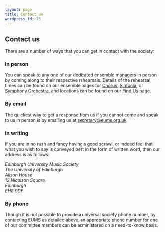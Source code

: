 ```yaml
---
layout: page
title: Contact us
wordpress_id: 75
---
```


## Contact us

There are a number of ways that you can get in contact with the society:

### In person

You can speak to any one of our dedicated ensemble managers in person by coming
along to their respective rehearsals. Details of the rehearsal times can be
found on our ensemble pages for [Chorus](/chorus/), [Sinfonia](/sinfonia/), or
[Symphony Orchestra](/symphony-orchestra/), and locations can be found on our
<a title="Rehearsal locations" href="http://eums.eusa.ed.ac.uk/find/practice">Find Us</a> page.

### By email

The quickest way to get a response from us if you cannot come and speak to us
in person is by emailing us at
[secretary@eums.org.uk](mailto:secretary@eums.org.uk).

### In writing

If you are in no rush and fancy having a good scrawl, or indeed feel that what you wish to say is conveyed best in the form of written word, then our address is as follows:

<address>
Edinburgh University Music Society<br>
The University of Edinburgh<br>
Alison House<br>
12 Nicolson Square<br>
Edinburgh<br>
EH8 9DF
</address>

### By phone

Though it is not possible to provide a universal society phone number, by
contacting EUMS as detailed above, an appropriate phone number for one of our
committee members can be administered on a need-to-know basis.
